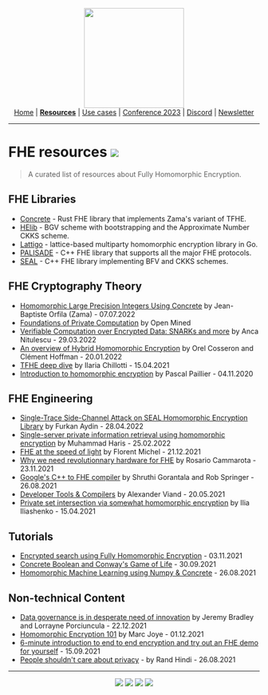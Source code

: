 <!-- Main header navigation -->
<p align="center">
  <img width="200" src="https://user-images.githubusercontent.com/5758427/180978488-db825482-5a58-4c7c-9589-c494a6f0be04.png"><br/>
  <a href="https://fhe-org.github.io">Home</a> | <a href="https://fhe-org.github.io/fhe-resources"><b>Resources</b></a> | <a href="https://fhe-org.github.io/fhe-use-cases">Use cases</a> | <a href="https://fhe-org.github.io/conferences/conference-2023/home">Conference 2023</a> | <a href="https://discord.fhe.org">Discord</a> | <a href="https://fheorg.substack.com">Newsletter</a> 
</p>
<hr/>
<!-- /Main header navigation -->

# FHE resources [<img src="https://img.shields.io/badge/Github-edit%20this%20page-lightgrey">](https://github.com/FHE-org/fhe-org.github.io/blob/main/fhe-resources.md)

> A curated list of resources about Fully Homomorphic Encryption.

## FHE Libraries
- [Concrete](https://github.com/zama-ai/concrete) - Rust FHE library that implements Zama's variant of TFHE.
- [HElib](https://github.com/HomEnc/HElib) - BGV scheme with bootstrapping and the Approximate Number CKKS scheme.
- [Lattigo](https://github.com/ldsec/lattigo) - lattice-based multiparty homomorphic encryption library in Go.
- [PALISADE](https://palisade-crypto.org/software-library/) - C++ FHE library that supports all the major FHE protocols.
- [SEAL](https://github.com/microsoft/SEAL) - C++ FHE library implementing BFV and CKKS schemes.


## FHE Cryptography Theory
- [Homomorphic Large Precision Integers Using Concrete](https://fhe-org.github.io/meetups/homomorphic-Large-Precision-Integers-Using-Concrete) by Jean-Baptiste Orfila (Zama) - 07.07.2022
- [Foundations of Private Computation](https://courses.openmined.org/courses/foundations-of-private-computation) by Open Mined
- [Verifiable Computation over Encrypted Data: SNARKs and more](https://fhe-org.github.io/meetups/verifiable-computation-over-encrypted-data-snarks-and-more) by Anca Nitulescu - 29.03.2022
- [An overview of Hybrid Homomorphic Encryption](https://fhe-org.github.io/meetups/an-overview-of-hybrid-homomorphic-encryption) by Orel Cosseron and Clément Hoffman - 20.01.2022
- [TFHE deep dive](https://fhe-org.github.io/meetups/tfhe-deep-dive) by Ilaria Chillotti - 15.04.2021
- [Introduction to homomorphic encryption](https://fhe-org.github.io/meetups/introduction-to-fhe) by Pascal Paillier - 04.11.2020

## FHE Engineering
- [Single-Trace Side-Channel Attack on SEAL Homomorphic Encryption Library](https://fhe-org.github.io/meetups/single-trace-side-channel-attack-on-seal-homomorphic-encryption-library) by Furkan Aydin - 28.04.2022
- [Single-server private information retrieval using homomorphic encryption](https://fhe-org.github.io/meetups/single-server-private-information-retrieval-using-homomorphic-encryption) by Muhammad Haris - 25.02.2022
- [FHE at the speed of light](https://fhe-org.github.io/meetups/fhe-at-the-speed-of-light) by Florent Michel - 21.12.2021
- [Why we need revolutionnary hardware for FHE](https://fhe-org.github.io/meetups/why-we-need-revolutionary-hardware-for-fhe) by Rosario Cammarota - 23.11.2021
- [Google's C++ to FHE compiler](https://fhe-org.github.io/meetups/google-c++-to-fhe-transpiler) by Shruthi Gorantala and Rob Springer - 26.08.2021
- [Developer Tools & Compilers](https://fhe-org.github.io/meetups/fhe-development-tools) by Alexander Viand - 20.05.2021
- [Private set intersection via somewhat homomorphic encryption](https://fhe-org.github.io/meetups/private-set-intersection-via-somewhat-homomorphic-encryption) by Ilia Iliashenko - 15.04.2021

## Tutorials
- [Encrypted search using Fully Homomorphic Encryption](https://medium.com/optalysys/encrypted-search-using-fully-homomorphic-encryption-4431e987ba40)  - 03.11.2021
- [Concrete Boolean and Conway's Game of Life](https://medium.com/p/f2bcfd614131/) - 30.09.2021
- [Homomorphic Machine Learning using Numpy & Concrete](https://fhe-org.github.io/meetups/running-numpy-programs-homomorphically) - 26.08.2021

## Non-technical Content
- [Data governance is in desperate need of innovation](https://www.zama.ai/post/data-governance-is-in-desperate-need-of-innovation) by Jeremy Bradley and Lorrayne Porciuncula - 22.12.2021
- [Homomorphic Encryption 101](https://www.zama.ai/post/homomorphic-encryption-101) by Marc Joye - 01.12.2021
- [6-minute introduction to end to end encryption and try out an FHE demo for yourself](https://6min.zama.ai) - 15.09.2021
- [People shouldn't care about privacy](https://www.zama.ai/post/people-should-not-care-about-privacy) - by  Rand Hindi - 26.08.2021 

<!-- Footer links -->
<hr/>
<p align="center">
<a href="https://zamafhe.substack.com"><img src="https://img.shields.io/badge/Subscribe-to%20Newsletter-blue"></a>
<a href="https://twitter.com/fhe_org"><img src="https://img.shields.io/badge/Follow-on%20Twitter-%2300acee"></a>
<a href="https://discord.fhe.org"><img src="https://img.shields.io/badge/Join-Discord%20server-%237289da"></a>
<a href="https://www.meetup.com/fhe-org"><img src="https://img.shields.io/badge/Register-on%20Meetup-%23e51937"></a>
</p>
<!-- /Footer links -->
